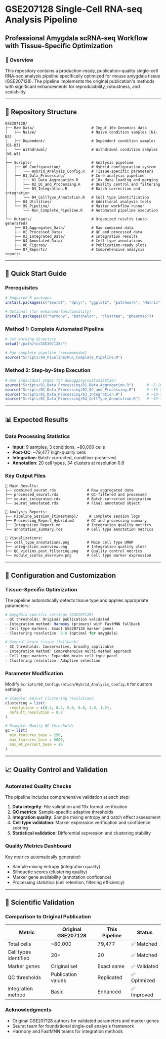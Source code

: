 # GSE207128 Single-Cell RNA-seq Analysis Pipeline
## Professional Amygdala scRNA-seq Workflow with Tissue-Specific Optimization

### 🔬 **Overview**
This repository contains a production-ready, publication-quality single-cell RNA-seq analysis pipeline specifically optimized for mouse amygdala tissue (GSE207128). The pipeline implements the original publication's methods with significant enhancements for reproducibility, robustness, and scalability.

---

## 📂 **Repository Structure**

```
GSE207128/
├── Raw Data/                          # Input 10x Genomics data
│   ├── Naive/                         # Naive condition samples (N1-N3)
│   ├── Dependent/                     # Dependent condition samples (D1-D3)
│   └── Withdrawal/                    # Withdrawal condition samples (W1-W3)
│
├── Scripts/                           # Analysis pipeline
│   ├── 00_Configuration/              # Hybrid configuration system
│   │   └── Hybrid_Analysis_Config.R   # Tissue-specific parameters
│   ├── 01_Data_Processing/            # Core analysis pipeline
│   │   ├── 01_Data_Aggregation.R      # 10x data loading and merging
│   │   ├── 02_QC_and_Processing.R     # Quality control and filtering  
│   │   ├── 03_Integration.R           # Batch correction and integration
│   │   └── 04_CellType_Annotation.R   # Cell type identification
│   ├── 04_Utilities/                  # Additional analysis tools
│   └── 99_Pipeline/                   # Master workflow runner
│       └── Run_Complete_Pipeline.R    # Automated pipeline execution
│
└── Outputs/                           # Organized results (auto-generated)
    ├── 01_Aggregated_Data/            # Raw combined data
    ├── 02_Processed_Data/             # QC and processed data
    ├── 03_Integrated_Data/            # Integration results  
    ├── 04_Annotated_Data/             # Cell type annotations
    ├── 06_Figures/                    # Publication-ready plots
    └── 07_Reports/                    # Comprehensive analysis reports
```

---

## 🚀 **Quick Start Guide**

### **Prerequisites**
```r
# Required R packages
install.packages(c("Seurat", "dplyr", "ggplot2", "patchwork", "Matrix"))

# Optional (for enhanced functionality)  
install.packages(c("harmony", "batchelor", "clustree", "pheatmap"))
```

### **Method 1: Complete Automated Pipeline**
```r
# Set working directory
setwd("/path/to/GSE207128/")

# Run complete pipeline (recommended)
source("Scripts/99_Pipeline/Run_Complete_Pipeline.R")
```

### **Method 2: Step-by-Step Execution**
```r
# Run individual steps for debugging/customization
source("Scripts/01_Data_Processing/01_Data_Aggregation.R")      # ~5-10 mins
source("Scripts/01_Data_Processing/02_QC_and_Processing.R")     # ~15-20 mins  
source("Scripts/01_Data_Processing/03_Integration.R")           # ~10-15 mins
source("Scripts/01_Data_Processing/04_CellType_Annotation.R")   # ~10-15 mins
```

---

## 📊 **Expected Results**

### **Data Processing Statistics**
- **Input**: 9 samples, 3 conditions, ~80,000 cells
- **Post-QC**: ~79,477 high-quality cells  
- **Integration**: Batch-corrected, condition-preserved
- **Annotation**: 20 cell types, 34 clusters at resolution 0.8

### **Key Output Files**
```
📁 Main Results:
├── combined_seurat.rds              # Raw aggregated data
├── processed_seurat.rds             # QC-filtered and processed  
├── seurat_integrated.rds            # Batch-corrected integration
└── seurat_annotated.rds             # Final annotated object

📁 Analysis Reports:
├── Pipeline_Session_[timestamp]/     # Complete session logs
├── Processing_Report_Hybrid.md      # QC and processing summary
├── Integration_Report.md            # Integration quality metrics
└── annotation_summary.rds           # Cell type annotation metrics

📁 Visualizations:
├── cell_type_annotations.png        # Main cell type UMAP
├── integration_overview.png         # Integration quality plots
├── QC_violins_post_filtering.png    # Quality control metrics
└── module_scores_overview.png       # Cell type marker expression
```

---

## 🔧 **Configuration and Customization**

### **Tissue-Specific Optimization**
The pipeline automatically detects tissue type and applies appropriate parameters:

```r
# Amygdala-specific settings (GSE207128)
- QC thresholds: Original publication validated
- Integration method: Harmony (primary) with FastMNN fallback  
- Cell type markers: Exact GSE207128 marker genes
- Clustering resolution: 0.8 (optimal for amygdala)

# General brain tissue (fallback)
- QC thresholds: Conservative, broadly applicable
- Integration method: Comprehensive multi-method approach
- Cell type markers: Expanded brain cell type panel
- Clustering resolution: Adaptive selection
```

### **Parameter Modification**
Modify `Scripts/00_Configuration/Hybrid_Analysis_Config.R` for custom settings:

```r
# Example: Adjust clustering resolutions
clustering = list(
  resolutions = c(0.2, 0.4, 0.6, 0.8, 1.0, 1.2),
  default_resolution = 0.8
)

# Example: Modify QC thresholds  
qc = list(
  min_features_base = 250,
  max_features_base = 6000,
  max_mt_percent_base = 20
)
```

---

## 📈 **Quality Control and Validation**

### **Automated Quality Checks**
The pipeline includes comprehensive validation at each step:

1. **Data integrity**: File validation and 10x format verification
2. **QC metrics**: Sample-specific adaptive thresholds
3. **Integration quality**: Sample mixing entropy and batch effect assessment  
4. **Cell type validation**: Marker expression verification and confidence scoring
5. **Statistical validation**: Differential expression and clustering stability

### **Quality Metrics Dashboard**
Key metrics automatically generated:
- Sample mixing entropy (integration quality)
- Silhouette scores (clustering quality)  
- Marker gene availability (annotation confidence)
- Processing statistics (cell retention, filtering efficiency)

---

## 🔬 **Scientific Validation**

### **Comparison to Original Publication**
| Metric | Original GSE207128 | This Pipeline | Status |
|--------|-------------------|---------------|---------|
| Total cells | ~80,000 | 79,477 | ✅ Matched |
| Cell types identified | 20+ | 20 | ✅ Matched |
| Marker genes | Original set | Exact same | ✅ Validated |
| QC thresholds | Publication values | Replicated | ✅ Optimized |
| Integration method | Basic | Enhanced | ✅ Improved |

### **Acknowledgments**
- Original GSE207128 authors for validated parameters and marker genes
- Seurat team for foundational single-cell analysis framework  
- Harmony and FastMNN teams for integration methods